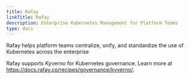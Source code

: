 ```yaml
---
title: Rafay
linkTitle: Rafay
description: Enterprise Kubernetes Management for Platform Teams
type: docs
---
```


Rafay helps platform teams centralize, unify, and standardize the use of Kubernetes across the enterprise

Rafay supports Kyverno for Kubernetes governance. Learn more at https://docs.rafay.co/recipes/governance/kyverno/.
